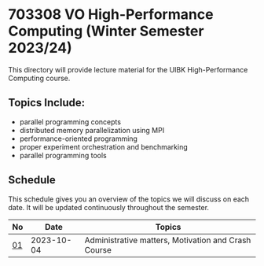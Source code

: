 # 703308 VO High-Performance Computing (Winter Semester 2023/24)

This directory will provide lecture material for the UIBK High-Performance Computing course.

## Topics Include:

 - parallel programming concepts
 - distributed memory parallelization using MPI
 - performance-oriented programming
 - proper experiment orchestration and benchmarking
 - parallel programming tools

## Schedule

This schedule gives you an overview of the topics we will discuss on each date.
It will be updated continuously throughout the semester.

| No                                       | Date       | Topics                                              |
| ---------------------------------------- | ---------- | --------------------------------------------------- |
| [01](01_motivation_and_crash_course.pdf) | 2023-10-04 | Administrative matters, Motivation and Crash Course |